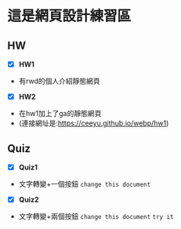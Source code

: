 # 這是網頁設計練習區
## HW
- [x]  **HW1** 
 * 有rwd的個人介紹靜態網頁

- [x] **HW2** 
 * 在hw1加上了ga的靜態網頁
 * (連接網址是:https://ceeyu.github.io/webp/hw1)


## Quiz
- [x]  **Quiz1** 
* 文字轉變+一個按鈕
`change this document`
- [x]  **Quiz2** 
* 文字轉變+兩個按鈕
`change this document`
`try it`
